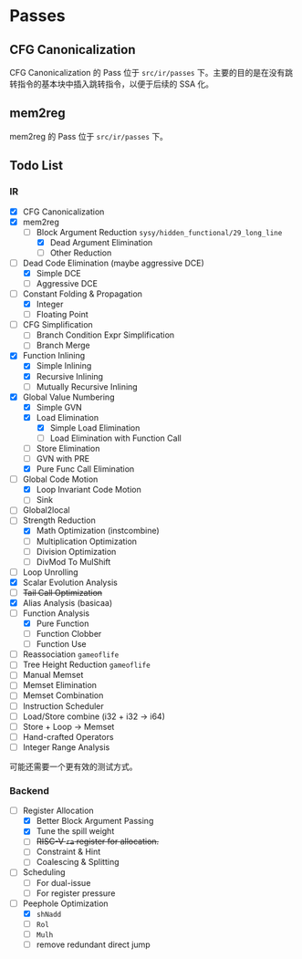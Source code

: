 # Passes

## CFG Canonicalization

CFG Canonicalization 的 Pass 位于 `src/ir/passes` 下。主要的目的是在没有跳转指令的基本块中插入跳转指令，以便于后续的 SSA 化。

## mem2reg

mem2reg 的 Pass 位于 `src/ir/passes` 下。

## Todo List

### IR

- [x] CFG Canonicalization
- [x] mem2reg
  - [ ] Block Argument Reduction `sysy/hidden_functional/29_long_line`
    - [x] Dead Argument Elimination
    - [ ] Other Reduction
- [ ] Dead Code Elimination (maybe aggressive DCE)
  - [x] Simple DCE
  - [ ] Aggressive DCE
- [ ] Constant Folding & Propagation
  - [x] Integer
  - [ ] Floating Point
- [ ] CFG Simplification
  - [ ] Branch Condition Expr Simplification
  - [ ] Branch Merge
- [x] Function Inlining
  - [x] Simple Inlining
  - [x] Recursive Inlining
  - [ ] Mutually Recursive Inlining
- [x] Global Value Numbering
  - [x] Simple GVN
  - [x] Load Elimination
    - [x] Simple Load Elimination
    - [ ] Load Elimination with Function Call
  - [ ] Store Elimination
  - [ ] GVN with PRE
  - [x] Pure Func Call Elimination
- [ ] Global Code Motion
  - [x] Loop Invariant Code Motion
  - [ ] Sink
- [ ] Global2local
- [ ] Strength Reduction
  - [x] Math Optimization (instcombine)
  - [ ] Multiplication Optimization
  - [ ] Division Optimization
  - [ ] DivMod To MulShift
- [ ] Loop Unrolling
- [x] Scalar Evolution Analysis
- [ ] ~~Tail Call Optimization~~
- [x] Alias Analysis (basicaa)
- [ ] Function Analysis
  - [x] Pure Function
  - [ ] Function Clobber
  - [ ] Function Use
- [ ] Reassociation `gameoflife`
- [ ] Tree Height Reduction `gameoflife`
- [ ] Manual Memset
- [ ] Memset Elimination
- [ ] Memset Combination
- [ ] Instruction Scheduler
- [ ] Load/Store combine (i32 + i32 -> i64)
- [ ] Store + Loop -> Memset
- [ ] Hand-crafted Operators
- [ ] Integer Range Analysis

可能还需要一个更有效的测试方式。

### Backend

- [ ] Register Allocation
  - [x] Better Block Argument Passing
  - [x] Tune the spill weight
  - [ ] ~~RISC-V `ra` register for allocation.~~
  - [ ] Constraint & Hint
  - [ ] Coalescing & Splitting
- [ ] Scheduling
  - [ ] For dual-issue
  - [ ] For register pressure
- [ ] Peephole Optimization
  - [x] `shNadd`
  - [ ] `Rol`
  - [ ] `Mulh`
  - [ ] remove redundant direct jump
